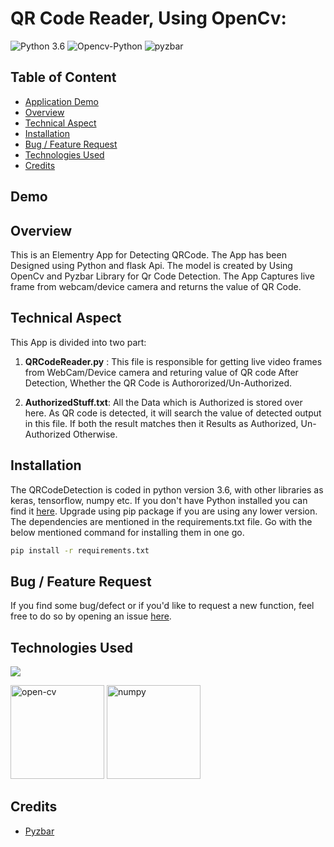 # QR Code Reader, Using OpenCv:
![Python 3.6](https://img.shields.io/badge/Python-v3.6-green) ![Opencv-Python](https://img.shields.io/badge/OpenCv--Python-v4.5-red) ![pyzbar](https://img.shields.io/badge/pyzbar-0.1.8-orange)

## Table of Content
  * [Application Demo](#Application-demo)
  * [Overview](#overview)
  * [Technical Aspect](#technical-aspect)
  * [Installation](#installation)
  * [Bug / Feature Request](#bug---feature-request)
  * [Technologies Used](#technologies-used)
  * [Credits](#credits)


## Demo


## Overview
This is an Elementry App for Detecting QRCode. The App has been Designed using Python and flask Api. The model is created by Using OpenCv and Pyzbar Library for Qr Code Detection.
The App Captures live frame from webcam/device camera and returns the value of QR Code.


## Technical Aspect
This App is divided into two part:
1. __QRCodeReader.py__ : This file is responsible for getting live video frames from WebCam/Device camera and returing value of QR code After Detection, Whether the QR Code is Authororized/Un-Authorized.


2. __AuthorizedStuff.txt__: All the Data which is Authorized is stored over here. As QR code is detected, it will search the value of detected output in this file. If both the result matches then it Results as Authorized, Un-Authorized Otherwise.

    

## Installation
The QRCodeDetection is coded in python version 3.6, with other libraries as keras, tensorflow, numpy etc. If you don't have Python installed you can find it [here](https://www.python.org/downloads/). Upgrade using pip package if you are using any lower version. The dependencies are mentioned in the requirements.txt file. Go with the below mentioned command for installing them in one go.
```bash
pip install -r requirements.txt
```

## Bug / Feature Request

If you find some bug/defect or if you'd like to request a new function, feel free to do so by opening an issue [here](https://github.com/RajeshKGangwar/QRCodeReader/issues).

## Technologies Used

![](https://forthebadge.com/images/badges/made-with-python.svg)

<p align="left"> <a href="https://www.w3schools.com/css/" target="_blank"></a> <img src="https://www.vectorlogo.zone/logos/opencv/opencv-ar21.svg" alt="open-cv" width="150" height="150"/> <img src="https://www.vectorlogo.zone/logos/numpy/numpy-ar21.svg" alt="numpy" width="150" height="150"/>
</a> 


## Credits

- [Pyzbar](https://github.com/NaturalHistoryMuseum/pyzbar) 
